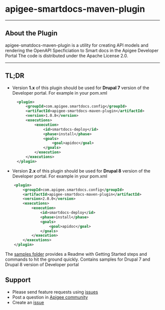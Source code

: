 # apigee-smartdocs-maven-plugin

----------------
About the Plugin
----------------

apigee-smatdocs-maven-plugin is a utility for creating API models and rendering the OpenAPI Specficiation to Smart docs in the Apigee Developer Portal
The code is distributed under the Apache License 2.0.

------------
TL;DR
------------

- Version **1.x** of this plugin should be used for **Drupal 7** version of the Developer portal. For example in your pom.xml
  ```xml
    <plugin>
        <groupId>com.apigee.smartdocs.config</groupId>
        <artifactId>apigee-smartdocs-maven-plugin</artifactId>
        <version>1.0.8</version>
        <executions>
            <execution>
                <id>smartdocs-deploy</id>
                <phase>install</phase>
                <goals>
                    <goal>apidoc</goal>
                </goals>
            </execution>
        </executions>
    </plugin>
  ```
- Version **2.x** of this plugin should be used for **Drupal 8** version of the Developer portal. For example in your pom.xml
```xml
    <plugin>
        <groupId>com.apigee.smartdocs.config</groupId>
        <artifactId>apigee-smartdocs-maven-plugin</artifactId>
        <version>2.0.0</version>
        <executions>
            <execution>
                <id>smartdocs-deploy</id>
                <phase>install</phase>
                <goals>
                    <goal>apidoc</goal>
                </goals>
            </execution>
        </executions>
    </plugin>
  ```

The [samples folder](https://github.com/apigee/apigee-smartdocs-maven-plugin/tree/master/samples) provides a Readme with Getting Started steps and commands to hit the ground quickly. Contains samples for Drupal 7 and Drupal 8 version of Developer portal


## Support
* Please send feature requests using [issues](https://github.com/apigee/apigee-smartdocs-maven-plugin/issues)
* Post a question in [Apigee community](https://community.apigee.com/index.html)
* Create an [issue](https://github.com/apigee/apigee-smartdocs-maven-plugin/issues/new)

